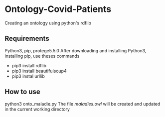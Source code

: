 # Ontology-Covid-Patients
Creating an ontology using python's rdflib

## Requirements
Python3, pip, protege5.5.0
After downloading and installing Python3, installing pip, use theses commands 
- pip3 install rdflib
- pip3 install beautifulsoup4
- pip3 instal urllib
## How to use
python3 onto_maladie.py 
The file *maladies.owl* will be created and updated in the current working directory 
